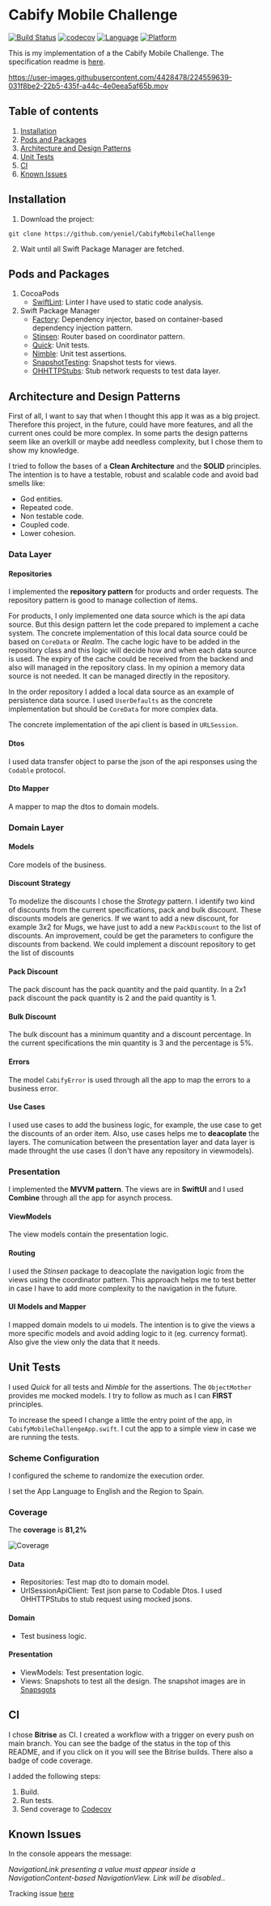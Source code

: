 # Cabify Mobile Challenge
[![Build Status](https://app.bitrise.io/app/2090efaaa9c5b60f/status.svg?token=37bZfVE7kij9TBj0G_ujtQ&branch=main)](https://app.bitrise.io/app/2090efaaa9c5b60f)
[![codecov](https://codecov.io/gh/yeniel/CabifyMobileChallenge/branch/main/graph/badge.svg?token=XW3SS8R6OB)](https://codecov.io/gh/yeniel/CabifyMobileChallenge)
[![Language](https://img.shields.io/static/v1.svg?label=language&message=Swift%205&color=FA7343&logo=swift&style=flat-square)](https://swift.org)
[![Platform](https://img.shields.io/static/v1.svg?label=platforms&message=iOS%20&logo=apple&style=flat-square)](https://apple.com)

This is my implementation of a the Cabify Mobile Challenge. The specification readme is [here](https://github.com/cabify/MobileChallenge).

https://user-images.githubusercontent.com/4428478/224559639-031f8be2-22b5-435f-a44c-4e0eea5af65b.mov

## Table of contents
1. [Installation](#installation)
2. [Pods and Packages](#pods-and-packages)
3. [Architecture and Design Patterns](#architecture-and-design-patterns)
4. [Unit Tests](#unit-tests)
5. [CI](#ci)
6. [Known Issues](#known-issues)


## Installation
1. Download the project:
```
git clone https://github.com/yeniel/CabifyMobileChallenge
```
2. Wait until all Swift Package Manager are fetched.

## Pods and Packages
1. CocoaPods
	- [SwiftLint](https://github.com/realm/SwiftLint): Linter I have used to static code analysis. 
2. Swift Package Manager
	- [Factory](https://github.com/hmlongco/Factory): Dependency injector, based on container-based dependency injection pattern.
	- [Stinsen](https://github.com/rundfunk47/stinsen): Router based on coordinator pattern.
	- [Quick](https://github.com/Quick/Quick): Unit tests.
	- [Nimble](https://github.com/Quick/Nimble): Unit test assertions.
	- [SnapshotTesting](https://github.com/pointfreeco/swift-snapshot-testing): Snapshot tests for views.
	- [OHHTTPStubs](https://github.com/AliSoftware/OHHTTPStubs): Stub network requests to test data layer.

## Architecture and Design Patterns
First of all, I want to say that when I thought this app it was as a big project. Therefore this project, in the future, could have more features, and all the current ones could be more complex.
In some parts the design patterns seem like an overkill or maybe add needless complexity, but I chose them to show my knowledge.

I tried to follow the bases of a **Clean Architecture** and the **SOLID** principles. The intention is to have a testable, robust and scalable code and avoid bad smells like:
- God entities.
- Repeated code.
- Non testable code.
- Coupled code.
- Lower cohesion.

### Data Layer
#### Repositories
I implemented the **repository pattern** for products and order requests. The repository pattern is good to manage collection of items.

For products, I only implemented one data source which is the api data source. But this design pattern let the code prepared to implement a cache system. The concrete implementation of this local data source could be based on `CoreData` or *Realm*.
The cache logic have to be added in the repository class and this logic will decide how and when  each data source is used. 
The expiry of the cache could be received from the backend and also will managed in the repository class.
In my opinion a memory data source is not needed. It can be managed directly in the repository.

In the order repository I added a local data source as an example of persistence data source. I used `UserDefaults` as the concrete implementation but should be `CoreData` for more complex data.

The concrete implementation of the api client is based in `URLSession`.

#### Dtos
I used data transfer object to parse the json of the api responses using the `Codable` protocol.

#### Dto Mapper
A mapper to map the dtos to domain models.

### Domain Layer
#### Models
Core models of the business.

#### Discount Strategy
To modelize the discounts I chose the *Strategy* pattern. I identify two kind of discounts from the current specifications, pack and bulk discount.
These discounts models are generics. If we want to add a new discount, for example 3x2 for Mugs, we have just to add a new `PackDiscount` to the list of discounts.
An improvement, could be get the parameters to configure the discounts from backend. We could implement a discount repository to get the list of discounts

#### Pack Discount
The pack discount has the pack quantity and the paid quantity. In a 2x1 pack discount the pack quantity is 2 and the paid quantity is 1.

#### Bulk Discount
The bulk discount has a minimum quantity and a discount percentage. In the current specifications the min quantity is 3 and the percentage is 5%.

#### Errors
The model `CabifyError` is used through all the app to map the errors to a business error.

#### Use Cases
I used use cases to add the business logic, for example, the use case to get the discounts of an order item. Also, use cases helps me to **deacoplate** the layers. The comunication between the presentation layer and data layer is made throught the use cases (I don't have any repository in viewmodels).

### Presentation
I implemented the **MVVM pattern**. The views are in **SwiftUI** and I used **Combine** through all the app for asynch process.

#### ViewModels
The view models contain the presentation logic.

#### Routing
I used the *Stinsen* package to deacoplate the navigation logic from the views using the coordinator pattern. This approach helps me to test better in case I have to add more complexity to the navigation in the future.

#### UI Models and Mapper
I mapped domain models to ui models. The intention is to give the views a more specific models and avoid adding logic to it (eg. currency format). Also give the view only the data that it needs.

## Unit Tests

I used *Quick* for all tests and *Nimble* for the assertions. The `ObjectMother` provides me mocked models. I try to follow as much as I can **FIRST** principles.

To increase the speed I change a little the entry point of the app, in `CabifyMobileChallengeApp.swift`.
I cut the app to a simple view in case we are running the tests.

### Scheme Configuration

I configured the scheme to randomize the execution order.

I set the App Language to English and the Region to Spain.

### Coverage

The **coverage** is **81,2%**

![Coverage](ReadmeAssets/XcodeCoverage.png)

#### Data
- Repositories: Test map dto to domain model.
- UrlSessionApiClient: Test json parse to Codable Dtos. I used OHHTTPStubs to stub request using mocked jsons.

#### Domain
- Test business logic.

#### Presentation
- ViewModels: Test presentation logic.
- Views: Snapshots to test all the design. The snapshot images are in [Snapsgots](CabifyMobileChallengeTests/Presentation/Snapshots/__Snapshots__/)

## CI
I chose **Bitrise** as CI. I created a workflow with a trigger on every push on main branch. You can see the badge of the status in the top of this README, and if you click on it you will see the Bitrise builds. There also a badge of code coverage.

I added the following steps:
1. Build.
2. Run tests.
3. Send coverage to [Codecov](https://about.codecov.io/)

## Known Issues
In the console appears the message:

 *NavigationLink presenting a value must appear inside a NavigationContent-based NavigationView. Link will be disabled.*.

Tracking issue [here](https://github.com/rundfunk47/stinsen/issues/29#issuecomment-1194301980)


